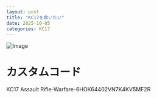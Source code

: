 ```yaml
---
layout: post
title: "KC17を救いたい"
date: 2025-10-05
categories: KC17
---
```


![Image](https://github.com/user-attachments/assets/d177d1d6-cdf4-438e-b071-d14469534fdd)

# カスタムコード

KC17 Assault Rifle-Warfare-6HOK64402VN7K4KV5MF2R
